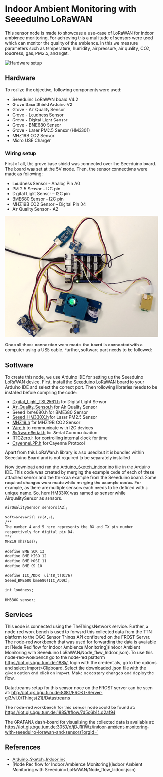 ﻿# Indoor Ambient Monitoring with Seeeduino LoRaWAN

This sensor node is made to showcase a use-case of LoRaWAN for indoor ambience monitoring. For achieving this a multitude of sensors were used which can monitor the quality of the ambience. In this we measure parameters such as temperature, humidity, air pressure, air quality, CO2, loudness, gas, PM2.5, and light. 

![Hardware setup](hardware-setup.jpg)

## Hardware

To realize the objective, following components were used:

- Seeeduino LoRaWAN board V4.2
- Grove Base Shield Arduino V2
- Grove - Air Quality Sensor
- Grove - Loudness Sensor
- Grove - Digital Light Sensor
- Grove - BME680 Sensor
- Grove - Laser PM2.5 Sensor (HM3301)
- MHZ19B CO2 Sensor
- Micro USB Charger

### Wiring setup
First of all, the grove base shield was connected over the Seeeduino board. The board was set at the 5V mode. Then, the sensor connections were made as following:

- Loudness Sensor – Analog Pin A0
- PM 2.5 Sensor – I2C pin
- Digital Light Sensor – I2C pin
- BME680 Sensor – I2C pin
- MHZ19B CO2 Sensor – Digital Pin D4
- Air Quality Sensor - A2

![Hardware](hardware.jpg)

Once all these connection were made, the board is connected with a computer using a USB cable. Further, software part needs to be followed:

## Software

To create this node, we use Arduino IDE for setting up the Seeeduino LoRaWAN device. First, install the [Seeeduino LoRaWAN](http://wiki.seeedstudio.com/Seeeduino_LoRAWAN/) board to your Arduino IDE and select the correct port. Then following libraries needs to be installed before compiling the code:

- [Digital_Light_TSL2561.h](https://github.com/Seeed-Studio/Grove_Digital_Light_Sensor/archive/master.zip) for Digital Light Sensor
- [Air_Quality_Sensor.h](https://github.com/Seeed-Studio/Grove_Air_quality_Sensor) for Air Quality Sensor 
- [Seeed_bme680.h](http://wiki.seeedstudio.com/How_to_install_Arduino_Library) for BME680 Sensor
- [Seeed_HM330X.h](https://github.com/Seeed-Studio/Seeed_PM2_5_sensor_HM3301) for Laser PM2.5 Sensor 
- [MHZ19.h](https://github.com/strange-v/MHZ19) for MHZ19B CO2 Sensor
- [Wire.h](https://github.com/esp8266/Arduino/tree/master/libraries/Wire) to communicate with I2C devices
- [SoftwareSerial.h](https://github.com/PaulStoffregen/SoftwareSerial) for Serial Communication
- [RTCZero.h](https://github.com/arduino-libraries/RTCZero) for controlling internal clock for time
- [CayenneLPP.h](https://github.com/ElectronicCats/CayenneLPP/archive/master.zip) for Cayenne Protocol

Apart from this LoRaWan.h library is also used but it is bundled within Seeeduino Board and is not required to be separately installed.

Now download and run the [Arduino_Sketch_Indoor.ino](Arduino_Sketch_Indoor/Arduino_Sketch_Indoor.ino) file in the Arduino IDE. This code was created by merging the example code of each of these attached sensor and the ttn-otaa example from the Seeeduino board. Some required changes were made while merging the example codes. For example, as there are multiple sensors each needs to be defined with a unique name. So, here HM330X was named as sensor while AirqualitySensor as sensors.
```
AirQualitySensor sensors(A2);

SoftwareSerial ss(4,5); 
/**
The number 4 and 5 here represents the RX and TX pin number respectively for digital pin D4.
**/
MHZ19 mhz(&ss);

#define BME_SCK 13
#define BME_MISO 12
#define BME_MOSI 11
#define BME_CS 10

#define IIC_ADDR  uint8_t(0x76)
Seeed_BME680 bme680(IIC_ADDR);

int loudness;

HM330X sensor;
```

## Services

This node is connected using the TheThingsNetwork service. Further, a node-red work bench is used to forward this collected data from the TTN platform to the OGC Sensor Things API configured on the FROST Server. The node-red workbench that was used for forwarding the data is available at [Node Red flow for Indoor Ambience Monitoring](Indoor Ambient Monitoring with Seeeduino LoRaWAN/Node_flow_Indoor.json). To use this node-red-workbench go to the node-red platform https://iot.gis.bgu.tum.de:1885/, login with the credentials, go to the options and select Import>Clipboard. Select the downloaded .json file with the given option and click on import. Make necessary changes and deploy the flow.

Datastreams setup for this sensor node on the FROST server can be seen at:
http://iot.gis.bgu.tum.de:8081/FROST-Server-gi3/v1.0/Things(21)/Datastreams

The node-red workbench for this sensor node could be found at: https://iot.gis.bgu.tum.de:1885/#flow/7d5c6b14.d2af94

The GRAFANA dash-board for visualizing the collected data is available at:
https://iot.gis.bgu.tum.de:3050/d/jDJ1li1Wz/indoor-ambient-monitoring-with-seeeduino-lorawan-and-sensors?orgId=1

## References

* [Arduino_Sketch_Indoor.ino](Arduino_Sketch_Indoor/Arduino_Sketch_Indoor.ino)
* [Node Red flow for Indoor Ambience Monitoring](Indoor Ambient Monitoring with Seeeduino LoRaWAN/Node_flow_Indoor.json)
